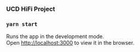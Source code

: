 ### UCD HiFi Project

### `yarn start`

Runs the app in the development mode.<br>
Open [http://localhost:3000](http://localhost:3000) to view it in the browser.


